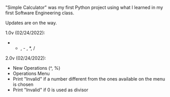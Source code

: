 "Simple Calculator" was my first Python project using what I learned in my first Software Engineering class.

Updates are on the way.

1.0v (02/24/2022):
- + , - , *, /

2.0v (02/24/2022):
- New Operations (^, %) 
- Operations Menu 
- Print "Invalid" if a number different from the ones available on the menu is chosen
- Print "Invalid" if 0 is used as divisor
